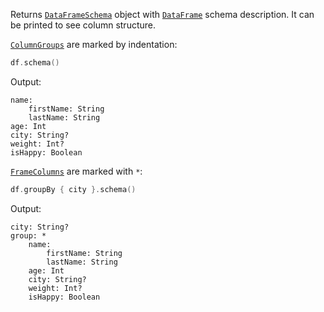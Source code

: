 [//]: # (title: schema)

<!---IMPORT org.jetbrains.kotlinx.dataframe.samples.api.Analyze-->

Returns [`DataFrameSchema`](schemas.md) object with [`DataFrame`](DataFrame.md) schema description. It can be printed to see column structure.

[`ColumnGroups`](DataColumn.md#columngroup) are marked by indentation:

<!---FUN schema-->

```kotlin
df.schema()
```

<!---END-->

Output:

```text
name:
    firstName: String
    lastName: String
age: Int
city: String?
weight: Int?
isHappy: Boolean
```

[`FrameColumns`](DataColumn.md#framecolumn) are marked with `*`:

<!---FUN schemaGroupBy-->

```kotlin
df.groupBy { city }.schema()
```

<!---END-->

Output:

```text
city: String?
group: *
    name:
        firstName: String
        lastName: String
    age: Int
    city: String?
    weight: Int?
    isHappy: Boolean
```
